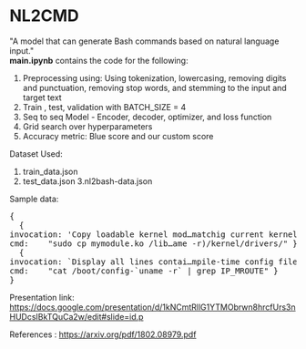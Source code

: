 # NL2CMD

"A model that can generate Bash commands based on natural language input." <br/>
<b>main.ipynb</b> contains the code for the following:
1. Preprocessing using: 
Using  tokenization, lowercasing, removing digits and punctuation, removing stop words, and stemming to the input and target text
2. Train , test, validation with BATCH_SIZE = 4
3. Seq to seq Model - Encoder, decoder, optimizer, and loss function
4. Grid search over hyperparameters
5. Accuracy metric: Blue score and our custom score


Dataset Used:
1. train_data.json
2. test_data.json
3.nl2bash-data.json

Sample data:
<pre>
{
  {
invocation:	'Copy loadable kernel mod…matchig current kernel.',
cmd:	"sudo cp mymodule.ko /lib…ame -r)/kernel/drivers/" }
  {
invocation:	`Display all lines contai…mpile-time config file.`,
cmd:	"cat /boot/config-`uname -r` | grep IP_MROUTE" }
}
</pre>


Presentation link: https://docs.google.com/presentation/d/1kNCmtRllG1YTMObrwn8hrcfUrs3nHUDcsIBkTQuCa2w/edit#slide=id.p<br/>

References : https://arxiv.org/pdf/1802.08979.pdf
